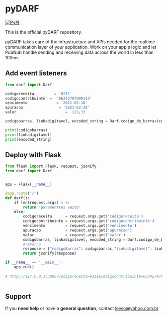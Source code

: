 # pyDARF 

[![PyPI](https://img.shields.io/pypi/pyversions/pubnub.svg)](https://pypi.python.org/pypi/pubnub/)

This is the official pyDARF repository.

pyDARF takes care of the infrastructure and APIs needed for the realtime communication layer of your application. Work on your app's logic and let PubNub handle sending and receiving data across the world in less than 100ms.


## Add event listeners

```python
from darf import Darf

codigoreceita         = '0211'
codigocontribuinte  =  '66342797000113'
vencimento             = '2021-03-18'
apuracao                = '2021-02-28'
valor                      =  129,33

codigobarras, linhadigitavel, encoded_string = Darf.codigo_de_barras(codigoreceita, codigocontribuinte, vencimento, apuracao, valor)

print(codigobarras)
print(linhadigitavel)
print(encoded_string)

```

## Deploy with Flask

```python
from flask import Flask, request, jsonify
from darf import Darf


app = Flask(__name__)

@app.route('/')
def darf():
    if len(request.args) < 3:
        return 'paramentros vazio'
    else:
        codigoreceita      = request.args.get('codigoreceita')
        codigocontribuinte = request.args.get('codigocontribuinte')
        vencimento         = request.args.get('vencimento')
        apuracao           = request.args.get('apuracao')
        valor              = request.args.get('valor')
        codigobarras, linhadigitavel, encoded_string = Darf.codigo_de_barras(codigoreceita, codigocontribuinte, vencimento, apuracao, valor)
        #retorno
        response = {"codigoBarras": codigobarras,"linhadigitavel": linhadigitavel, "img": encoded_string.decode("utf-8") }
        return jsonify(response)

if __name__ == '__main__':
    app.run()
	
# http://127.0.0.1:5000?codigoreceita=0211&codigocontribuinte=66342797000113&vencimento=2021-03-18&apuracao=2021-02-28&valor=123.49
	
```


## Support

If you **need help** or have a **general question**, contact leivio@yahoo.com.br